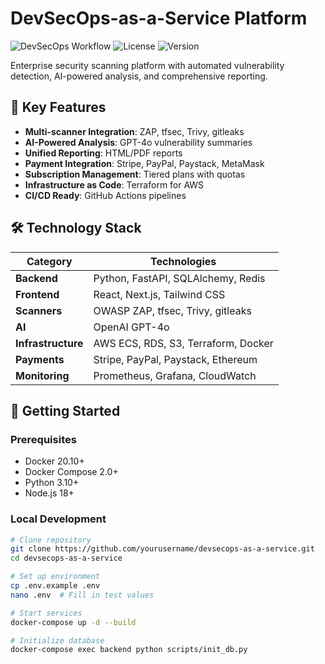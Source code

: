 # DevSecOps-as-a-Service Platform

![DevSecOps Workflow](https://img.shields.io/badge/Workflow-DevSecOps-blueviolet) 
![License](https://img.shields.io/badge/License-MIT-green) 
![Version](https://img.shields.io/badge/Version-1.0.0-blue)

Enterprise security scanning platform with automated vulnerability detection, AI-powered analysis, and comprehensive reporting.

## 🚀 Key Features
- **Multi-scanner Integration**: ZAP, tfsec, Trivy, gitleaks
- **AI-Powered Analysis**: GPT-4o vulnerability summaries
- **Unified Reporting**: HTML/PDF reports
- **Payment Integration**: Stripe, PayPal, Paystack, MetaMask
- **Subscription Management**: Tiered plans with quotas
- **Infrastructure as Code**: Terraform for AWS
- **CI/CD Ready**: GitHub Actions pipelines

## 🛠️ Technology Stack
| Category              | Technologies                          |
|-----------------------|---------------------------------------|
| **Backend**           | Python, FastAPI, SQLAlchemy, Redis    |
| **Frontend**          | React, Next.js, Tailwind CSS          |
| **Scanners**          | OWASP ZAP, tfsec, Trivy, gitleaks    |
| **AI**                | OpenAI GPT-4o                         |
| **Infrastructure**    | AWS ECS, RDS, S3, Terraform, Docker  |
| **Payments**          | Stripe, PayPal, Paystack, Ethereum   |
| **Monitoring**        | Prometheus, Grafana, CloudWatch       |

## 🚀 Getting Started

### Prerequisites
- Docker 20.10+
- Docker Compose 2.0+
- Python 3.10+
- Node.js 18+

### Local Development
```bash
# Clone repository
git clone https://github.com/yourusername/devsecops-as-a-service.git
cd devsecops-as-a-service

# Set up environment
cp .env.example .env
nano .env  # Fill in test values

# Start services
docker-compose up -d --build

# Initialize database
docker-compose exec backend python scripts/init_db.py
